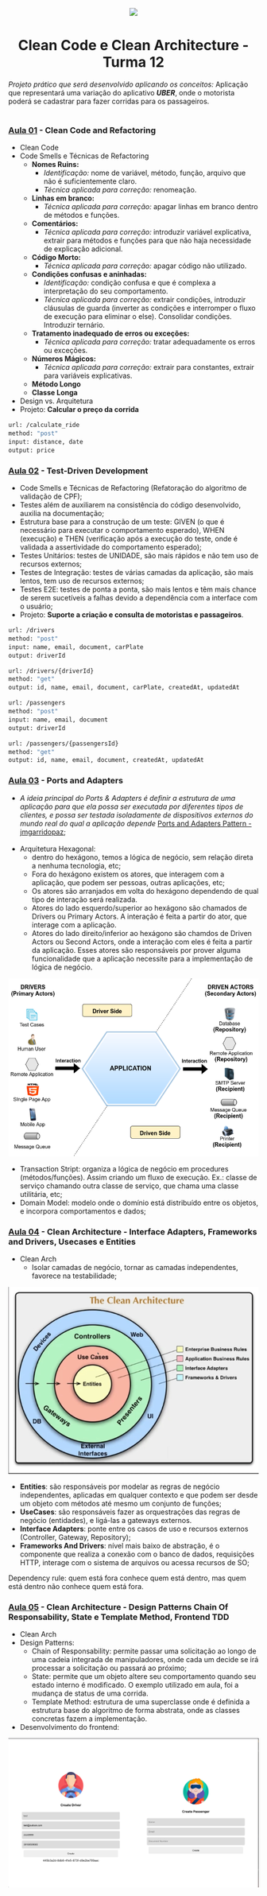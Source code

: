 
<p align="center">
<img src="https://s3.sa-east-1.amazonaws.com/static.launchlab.com.br/d3777f6b-dce3-4934-9206-a747a0514ce0.png" height="100">
</p>
<h1 align="center">Clean Code e Clean Architecture - Turma 12</h1>
<p> <i>Projeto prático que será desenvolvido aplicando os conceitos: </i>
Aplicação que representará uma variação do aplicativo <i><b>UBER</b></i>, onde o motorista poderá se cadastrar para fazer corridas para os passageiros.
</br>  
</br>  

### [Aula 01](https://github.com/mariliamessias/branas-clean-code-arch/tree/main/aula_01) - Clean Code and Refactoring
-  Clean Code
-  Code Smells e Técnicas de Refactoring
    * <b>Nomes Ruins:</b>
      * <i>Identificação:</i> nome de variável, método, função, arquivo que não é suficientemente claro.
      * <i>Técnica aplicada para correção:</i> renomeação.
    * <b>Linhas em branco:</b>
      * <i>Técnica aplicada para correção:</i> apagar linhas em branco dentro de métodos e funções.
    * <b>Comentários:</b>
      * <i>Técnica aplicada para correção:</i> introduzir variável explicativa, extrair para métodos e funções para que não haja necessidade de explicação adicional.
   * <b>Código Morto:</b>
      * <i>Técnica aplicada para correção:</i> apagar código não utilizado.
   * <b>Condições confusas e aninhadas:</b>
      * <i>Identificação:</i> condição confusa e que é complexa a interpretação do seu comportamento.
      * <i>Técnica aplicada para correção:</i> extrair condições, introduzir cláusulas de guarda (inverter as condições e interromper o fluxo de execução para eliminar o else). Consolidar condições. Introduzir ternário.
   * <b>Tratamento inadequado de erros ou exceções:</b>
      * <i>Técnica aplicada para correção:</i> tratar adequadamente os erros ou exceções.
   * <b>Números Mágicos:</b>
      * <i>Técnica aplicada para correção:</i> extrair para constantes, extrair para variáveis explicativas.
   * <b>Método Longo</b>
   * <b>Classe Longa</b>
-  Design vs. Arquitetura
-  Projeto: <b>Calcular o preço da corrida</b>
```bash
url: /calculate_ride
method: "post"
input: distance, date
output: price
```

### [Aula 02](https://github.com/mariliamessias/branas-clean-code-arch/tree/main/aula_02) - Test-Driven Development

- Code Smells e Técnicas de Refactoring (Refatoração do algoritmo de validação de CPF);
- Testes além de auxiliarem na consistência do código desenvolvido, auxilia na documentação;
- Estrutura base para a construção de um teste: GIVEN (o que é necessário para executar o comportamento esperado), WHEN (execução) e THEN (verificação após a execução do teste, onde é validada a assertividade do comportamento esperado);
- Testes Unitários: testes de UNIDADE, são mais rápidos e não tem uso de recursos externos;
- Testes de Integração: testes de várias camadas da aplicação, são mais lentos, tem uso de recursos externos;
- Testes E2E: testes de ponta a ponta, são mais lentos e têm mais chance de serem sucetíveis a falhas devido a dependência com a interface com o usuário;
- Projeto: <b>Suporte a criação e consulta de motoristas e passageiros</b>.

```bash
url: /drivers
method: "post"
input: name, email, document, carPlate
output: driverId
```

```bash
url: /drivers/{driverId}
method: "get"
output: id, name, email, document, carPlate, createdAt, updatedAt
```

```bash
url: /passengers
method: "post"
input: name, email, document
output: driverId
```

```bash
url: /passengers/{passengersId}
method: "get"
output: id, name, email, document, createdAt, updatedAt
```

### [Aula 03](https://github.com/mariliamessias/branas-clean-code-arch/tree/main/aula_03) - Ports and Adapters

- <i>A ideia principal do Ports & Adapters é definir a estrutura de uma aplicação para que ela possa ser executada por diferentes tipos de clientes, e possa ser testada isoladamente de dispositivos externos do mundo real do qual a aplicação depende</i> [Ports and Adapters Pattern - jmgarridopaz](https://jmgarridopaz.github.io/content/hexagonalarchitecture.html#tc1);
</br></br>
- Arquitetura Hexagonal: 
  - dentro do hexágono, temos a lógica de negócio, sem relação direta a nenhuma tecnologia, etc;
  - Fora do hexágono existem os atores, que interagem com a aplicação, que podem ser pessoas, outras aplicações, etc;
  - Os atores são arranjados em volta do hexágono dependendo de qual tipo de interação será realizada.
  - Atores do lado esquerdo/superior ao hexágono são chamados de Drivers ou Primary Actors. A interação é feita a partir do ator, que interage com a aplicação.
  - Atores do lado direito/inferior ao hexágono são chamdos de Driven Actors ou Second Actors, onde a interação com eles é feita a partir da aplicação. Esses atores são responsáveis por prover alguma funcionalidade que a aplicação necessite para a implementação de lógica de negócio.
  
![img.png](img.png)

- Transaction Stript: organiza a lógica de negócio em procedures (métodos/funções). Assim criando um fluxo de execução. Ex.: classe de serviço chamando outra classe de serviço, que chama uma classe utilitária, etc; 
- Domain Model: modelo onde o domínio está distribuído entre os objetos, e incorpora comportamentos e dados;

### [Aula 04](https://github.com/mariliamessias/branas-clean-code-arch/tree/main/aula_04) - Clean Architecture - Interface Adapters, Frameworks and Drivers, Usecases e Entities
-  Clean Arch
   - Isolar camadas de negócio, tornar as camadas independentes, favorece na testabilidade;
   
![img_1.png](img_1.png)

- <b>Entities</b>: são responsáveis por modelar as regras de negócio independentes, aplicadas em qualquer contexto e que podem ser desde um objeto com métodos até mesmo um conjunto de funções;
- <b>UseCases</b>: são responsáveis fazer as orquestrações das regras de negócio (entidades), e ligá-las a gateways externos. 
- <b>Interface Adapters</b>: ponte entre os casos de uso e recursos externos (Controller, Gateway, Repository);
- <b>Frameworks And Drivers</b>: nível mais baixo de abstração, é o componente que realiza a conexão com o banco de dados, requisições HTTP, interage com o sistema de arquivos ou acessa recursos de SO;

Dependency rule: quem está fora conhece quem está dentro, mas quem está dentro não conhece quem está fora.

### [Aula 05](https://github.com/mariliamessias/branas-clean-code-arch/tree/main/aula_05) - Clean Architecture - Design Patterns Chain Of Responsability, State e Template Method, Frontend TDD
-  Clean Arch
- Design Patterns:
  - Chain of Responsability: permite passar uma solicitação ao longo de uma cadeia integrada de manipuladores, onde cada um decide se irá processar a solicitação ou passará ao próximo;
  - State: permite que um objeto altere seu comportamento quando seu estado interno é modificado. O exemplo utilizado em aula, foi a mudança de status de uma corrida.
  - Template Method: estrutura de uma superclasse onde é definida a estrutura base do algoritmo de forma abstrata, onde as classes concretas fazem a implementação.
- Desenvolvimento do frontend:

![img_3.png](img_3.png)